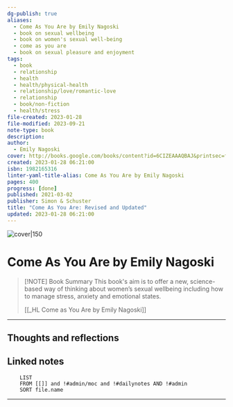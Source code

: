 ```yaml
---
dg-publish: true
aliases:
  - Come As You Are by Emily Nagoski
  - book on sexual wellbeing
  - book on women's sexual well-being
  - come as you are
  - book on sexual pleasure and enjoyment
tags:
  - book
  - relationship
  - health
  - health/physical-health
  - relationship/love/romantic-love
  - relationship
  - book/non-fiction
  - health/stress
file-created: 2023-01-28
file-modified: 2023-09-21
note-type: book 
description: 
author:
  - Emily Nagoski
cover: http://books.google.com/books/content?id=6CIZEAAAQBAJ&printsec=frontcover&img=1&zoom=1&edge=curl&source=gbs_api
created: 2023-01-28 06:21:00
isbn: 1982165316 
linter-yaml-title-alias: Come As You Are by Emily Nagoski
pages: 400
progress: [done]
published: 2021-03-02
publisher: Simon & Schuster
title: "Come As You Are: Revised and Updated"
updated: 2023-01-28 06:21:00 
---
```


![cover|150](http://books.google.com/books/content?id=6CIZEAAAQBAJ&printsec=frontcover&img=1&zoom=1&edge=curl&source=gbs_api)

# Come As You Are by Emily Nagoski

> [!NOTE] Book Summary
> This book's aim is to offer a new, science-based way of thinking about women’s sexual wellbeing including how to manage stress, anxiety and emotional states.
>
> [[_HL Come as You Are by Emily Nagoski]]

---

## Thoughts and reflections

## Linked notes

```dataview
	LIST
	FROM [[]] and !#admin/moc and !#dailynotes AND !#admin
	SORT file.name
```
---
